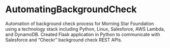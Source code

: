 # AutomatingBackgroundCheck
Automation of background check process for Morning Star Foundation using a technology stack including Python, Linux, Salesforce, AWS Lambda, and DynamoDB. Created Flask application in Python to communicate with Salesforce and “Checkr” background check REST APIs.
